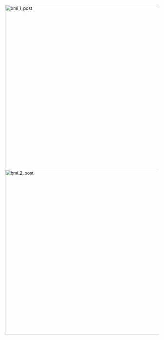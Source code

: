 <img width="540" alt="bmi_1_post" src="https://user-images.githubusercontent.com/110735726/188810720-fa249a38-305e-4995-b5bc-eab6ae7b2e37.png">
<img width="540" alt="bmi_2_post" src="https://user-images.githubusercontent.com/110735726/188810740-ce2784f0-eedf-49cf-8a71-afeec515c8c9.png">
